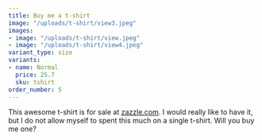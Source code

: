 ```yaml
---
title: Buy me a t-shirt
image: "/uploads/t-shirt/view3.jpeg"
images:
- image: "/uploads/t-shirt/view.jpeg"
- image: "/uploads/t-shirt/view4.jpeg"
variant_type: size
variants:
- name: Normal
  price: 25.7
  sku: tshirt
order_number: 5
---
```


This awesome t-shirt is for sale at [zazzle.com](https://www.zazzle.com/jekyll_t_shirt-235672519224817294). I would really like to have it, but I do not allow myself to spent this much on a single t-shirt. Will you buy me one?